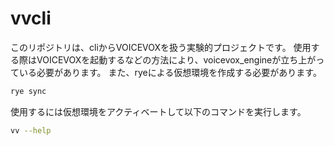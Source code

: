 # vvcli

このリポジトリは、cliからVOICEVOXを扱う実験的プロジェクトです。
使用する際はVOICEVOXを起動するなどの方法により、voicevox_engineが立ち上がっている必要があります。
また、ryeによる仮想環境を作成する必要があります。

```bash
rye sync
```

使用するには仮想環境をアクティベートして以下のコマンドを実行します。

```bash
vv --help
```
